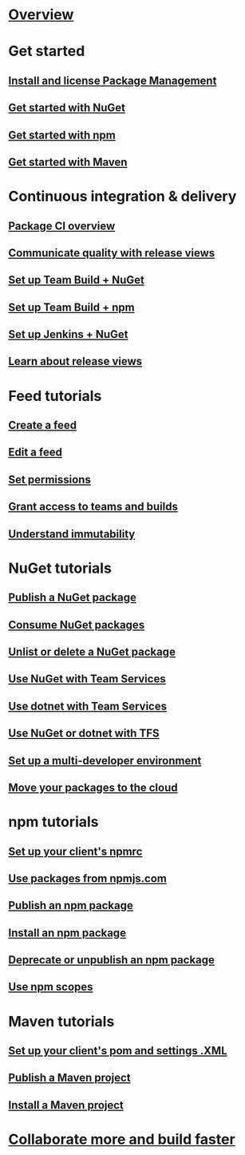 # [Overview](overview.md)
# Get started
## [Install and license Package Management](install.md)
## [Get started with NuGet](get-started-nuget.md)
## [Get started with npm](get-started-npm.md)
## [Get started with Maven](get-started-maven.md)
# Continuous integration & delivery
## [Package CI overview](build/overview.md)
## [Communicate quality with release views](feeds/views.md)
## [Set up Team Build + NuGet](build/team-build-nuget.md)
## [Set up Team Build + npm](build/team-build-npm.md)
## [Set up Jenkins + NuGet](build/jenkins.md)
## [Learn about release views](feeds/about-release-views.md)
# Feed tutorials
## [Create a feed](feeds/create-feed.md)
## [Edit a feed](feeds/edit-feed.md)
## [Set permissions](feeds/feed-permissions.md)
## [Grant access to teams and builds](feeds/common-identities.md)
## [Understand immutability](feeds/immutability.md)
# NuGet tutorials
## [Publish a NuGet package](nuget/publish.md)
## [Consume NuGet packages](nuget/consume.md)
## [Unlist or delete a NuGet package](nuget/unlist-delete.md)
## [Use NuGet with Team Services](nuget/nuget-exe.md)
## [Use dotnet with Team Services](nuget/dotnet-exe.md)
## [Use NuGet or dotnet with TFS](nuget/tfs.md)
## [Set up a multi-developer environment](nuget/bootstrap-nuget.md)
## [Move your packages to the cloud](nuget/move-from-fileshares.md)
# npm tutorials
## [Set up your client's npmrc](npm/npmrc.md)
## [Use packages from npmjs.com](npm/upstream-sources.md)
## [Publish an npm package](npm/publish.md)
## [Install an npm package](npm/install.md)
## [Deprecate or unpublish an npm package](npm/deprecate-unpublish.md)
## [Use npm scopes](npm/scopes.md)
# Maven tutorials
## [Set up your client's pom and settings .XML](./maven/pom-and-settings.md)
## [Publish a Maven project](./maven/publish.md)
## [Install a Maven project](./maven/install.md) 
# [Collaborate more and build faster](collaborate-with-packages.md)